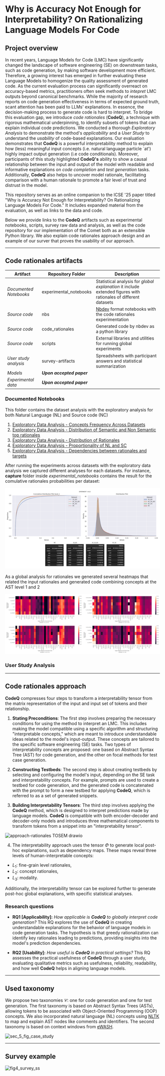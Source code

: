 # Why is Accuracy Not Enough for Interpretability? On Rationalizing Language Models For Code 

## Project overview

In recent years, Language Models for Code (LMC) have significantly changed the landscape of software engineering (SE) on downstream tasks, such as code generation, by making software development more efficient. Therefore, a growing interest has emerged in further evaluating these Language Models to homogenize the quality assessment of generated code. As the current evaluation process can significantly overreact on accuracy-based metrics, practitioners often seek methods to _intepret_ LMC outputs beyond canonical benchmarks. While the majority of research reports on code generation effectiveness in terms of expected ground truth, scant attention has been paid to LLMs' explanations. In essence, the decision-making process to generate code is hard to interpret. To bridge this evaluation gap, we introduce _code rationales_ (**CodeQ**), a technique with rigorous mathematical underpinning, to identify subsets of tokens that can explain individual code predictions. We conducted a thorough _Exploratory Analysis_ to demonstrate the method's _applicability_ and a _User Study_ to understand the _usability_ of code-based explanations. Our evaluation demonstrates that **CodeQ** is a powerful interpretability method to explain how (less) meaningful input concepts (i.e. natural language particle `at') highly impact output generation (i.e code conditionals). Moreover, participants of this study highlighted **CodeQ's** ability to show a causal relationship between the input and output of the model with readable and informative explanations on _code completion_ and _test generation_ tasks. Additionally, **CodeQ** also helps to uncover model rationale, facilitating comparison with a human rationale to promote a fair level of trust and distrust in the model.


This repository serves as an online companion to the ICSE '25 paper titled "Why is Accuracy Not Enough for Interpretability? On Rationalizing Language Models For Code." It includes expanded material from the evaluation, as well as links to the data and code. 

Below we provide links to the **CodeQ** artifacts such as experimental notebooks, scripts, survey raw data and analysis, as well as the code repository for our implementation of the Comet both as an extensible Python library. We also explain code rationales approach design and an example of our surver that proves the usability of our approach.

---------



## Code rationales artifacts

| **Artifact**           | **Repository Folder**     | **Description**                                                                                                 |
|------------------------|---------------------------|-----------------------------------------------------------------------------------------------------------------|
| _Documented Notebooks_ | experimental_notebooks    | Statistical analysis for _global explanation_ it include extended figures with rationales of different datasets |
| _Source code_          | nbs                       | [Nbdev](https://nbdev.fast.ai/) format notebooks with the code rationales experimentation                       |
| _Source code_          | code_rationales           | Generated code by nbdev as a python library                                                                     |
| _Source code_          | scripts                   | External libraries and utilities for running global experiments                                                 |
| _User study analysis_  | survey-artifacts          | Spreadsheets with participant answers and statistical summarization                                             |
| _Models_               | **_Upon accepted paper_** |                                                                                                                 |
| _Experimental data_    | **_Upon accepted paper_** |                                                                                                                 |

### Documented Notebooks
This folder contains the dataset analysis  with the exploratory analysis for both Natural Language (NL) and Source code (NC)

1. [Exploratory Data Analysis - Concepts Frequency Across Datasets](https://github.com/WM-SEMERU/code-rationales/blob/master/experimental_notebooks/%5B1.1.1%5D_%5B1.1.2%5D.ipynb)
2. [Exploratory Data Analysis - Distribution of Semantic and Non Semantic top rationales](https://github.com/WM-SEMERU/code-rationales/blob/master/experimental_notebooks/%5B1.2.1%5D_%5B1.2.2%5D.ipynb)
3. [Exploratory Data Analysis - Distribution of Rationales](https://github.com/WM-SEMERU/code-rationales/blob/master/experimental_notebooks/%5B1.4.0.1%5D_%5B1.4.0.3%5D.ipynb)
4. [Exploratory Data Analysis - Proportionality of NL and SC](https://github.com/WM-SEMERU/code-rationales/blob/master/experimental_notebooks/%5B1.4.0.1%5D_%5B1.4.0.3%5D.ipynb)
5. [Exploratory Data Analysis - Dependencies between rationales and targets](https://github.com/WM-SEMERU/code-rationales/blob/master/experimental_notebooks/%5B1.4.1%5D_%5B1.4.2%5D_%5B1.4.3%5D.ipynb)

After running the experiments across datasets with the exploratory data analysis we captured different analyses for each datasets. For instance, **capture** folder inside _experimental_notebooks_ contains the result for the comulative rationales probabilities per dataset:

![Distribution](https://github.com/WM-SEMERU/code-rationales/blob/master/experimental_notebooks/captures/distributions/sc/level_1_rationales_distributions.jpg)

As a global analysis for rationales we generated several heatmaps that related the input rationales and generated code combining concepts at the AST level 1 and 2

![heatmap](https://github.com/WM-SEMERU/code-rationales/blob/master/experimental_notebooks/captures/heatmaps/nl_sc/level_2_1.jpg)


### User Study Analysis



---------

## Code rationales approach

**CodeQ** compresses four steps to transform a interpretability tensor from the matrix representation of the input and input set of tokens and their relationship. 



1. **Stating Preconditions**: The first step involves preparing the necessary conditions for using the  method to interpret an LMC. This includes making the model compatible using a specific algorithm and structuring "interpretable concepts," which are meant to introduce understandable ideas related to the model's input-output. These concepts are tailored to the specific software engineering (SE) tasks. Two types of interpretability concepts are proposed: one based on Abstract Syntax Tree (AST) for code generation, and the other on focal methods for test case generation.

2. **Constructing Testbeds**: The second step is about creating testbeds by selecting and configuring the model's input, depending on the SE task and interpretability concepts. For example, prompts are used to create a testbed for code generation, and the generated code is concatenated with the prompt to form a new testbed for applying **CodeQ**, which is referred to as a set of generated snippets.

3. **Building Interpretability Tensors**: The third step involves applying the **CodeQ** method, which is designed to interpret predictions made by language models. **CodeQ** is compatible with both encoder-decoder and decoder-only models and introduces three mathematical components to transform tokens from a snippet into an "interpretability tensor".


![approach-rationales TOSEM drawio](https://github.com/user-attachments/assets/c6ec631b-8f4e-4232-af51-76e906302f06)

4. The interpretability approach uses the tensor $\Phi$ to generate local post-hoc explanations, such as dependency maps. These maps reveal three levels of human-interpretable concepts: 
- $L_1$: fine-grain level rationales, 
- $L_2$: concept rationales, 
- $L_3$: modality.

Additionally, the interpretability tensor can be explored further to generate post-hoc global explanations, with specific statistical analyses.

### Research questions

* **RQ1 [Applicability]:** *How applicable is **CodeQ** to globally interpret code generation?* This RQ explores the use of **CodeQ** in creating understandable explanations for the behavior of language models in code generation tasks. The hypothesis is that greedy rationalization can identify key rationales leading to predictions, providing insights into the model's prediction dependencies.

* **RQ2 [Usability]:** *How useful is **CodeQ** in practical settings?* This RQ assesses the practical usefulness of **CodeQ** through a user study, evaluating qualitative metrics such as usefulness, reliability, readability, and how well **CodeQ** helps in aligning language models.


---------


## Used taxonomy 

We propose two taxonomies $\mathcal{C}$: one for code generation and one for test generation. The first taxonomy is based on Abstract Syntax Trees (ASTs), allowing tokens to be associated with Object-Oriented Programming (OOP) concepts. We also incorporated natural language (NL) concepts using [NLTK](https://www.nltk.org) to map and explain AST nodes like comments and identifiers. The second taxonomy is based on context windows from [eWASH](https://github.com/microsoft/methods2test).

![sec_5_fig_case_study](https://github.com/user-attachments/assets/7ef7c5c0-ecf2-4991-9088-93a39f0a68b3)


---------



## Survey example

![fig4_survey_ss](https://github.com/user-attachments/assets/223b19b3-d37f-4897-abe3-fd69e21493e6)
